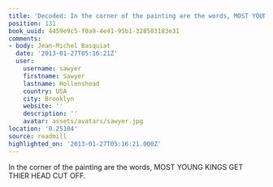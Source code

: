 ```yaml
---
title: 'Decoded: In the corner of the painting are the words, MOST YOUNG KING…'
position: 131
book_uuid: 4459e9c5-f0a9-4e41-95b1-328503183e31
comments:
- body: Jean-Michel Basquiat
  date: '2013-01-27T05:16:21Z'
  user:
    username: sawyer
    firstname: Sawyer
    lastname: Hollenshead
    country: USA
    city: Brooklyn
    website: ''
    description: ''
    avatar: assets/avatars/sawyer.jpg
location: '0.25104'
source: readmill
highlighted_on: '2013-01-27T05:16:21.000Z'
---
```


In the corner of the painting are the words, MOST YOUNG KINGS GET THIER HEAD CUT OFF.